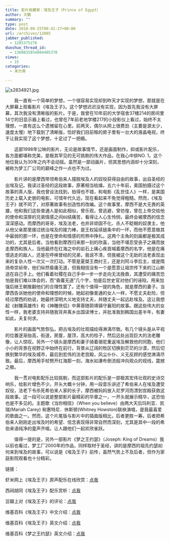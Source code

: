 ```yaml
---
title: 影片收藏架：埃及王子（Prince of Egypt）
author: 大鹏
summary: ""
type: post
date: 2010-09-25T00:41:17+00:00
url: /archives/12085
jabber_published:
  - 1285375278
duoshuo_thread_id:
  - 1360835854884405370
views:
  - 15
categories:
  - 未分类

---
```

![s2834921.jpg][1]

　　我一直有一个简单的梦想，一个很容易实现却到昨天才实现的梦想，那就是在大屏幕上观看影片《埃及王子》。这个梦想迟迟没有实现，因为首先我没有大屏幕，其次我没有清晰版的影片。于是，我曾在10年前的大学宿舍37楼214的房间里14寸的旧显示器上看过，也曾在7年前老地学楼217的小投影仪上看过，始终不太理想，一直有这么个遗憾留在心里。前两天，偶尔从网上很费劲（主要是源太少，速度太慢）地下载到了清晰版，恰好我们目前租的房子里有一台大的液晶电视，终于让我实现了这个梦想，十足过了一把瘾。
  
　　这部1998年公映的影片，无论是故事情节，还是画面制作，抑或影片配乐，各方面都堪称完美，是极其罕见的无可挑剔的伟大作品，在我心中排NO. 1。这个地位我认为30年之内不会动摇。虽然是一部动画片，但其思想内涵却十分深刻，被称为梦工厂公司的巅峰之作一点也不为过。
  
　　影片讲的是摩西带领希伯来人摆脱埃及人的奴役获得自由的故事，出自圣经的出埃及记。我读过圣经的这段故事，原著相当枯燥。五六十年前，美国拍摄过这个故事的真人版，我也曾设法找到，拍得也不错，和电影《乱世佳人》一样，是美国历史上载入史册的电影，可惜年代久远，现在看起来不免觉得粗糙。然而，《埃及王子》就不同了，对原著故事有创造性的改编。这个故事里，摩西不是大无畏的英雄，他和我们这些普通人是如此相似，曾乐观，曾逃避，曾彷徨，曾在上帝交给他的使命和深厚的兄弟情感之间纠结痛苦，看得让人心生怜悯，最终会被摩西的信念深深感动。而摩西的哥哥，埃及法老，也并非顽固不化、杀人不眨眼的奴隶主，他从他父亲那里接过统治埃及的接力棒，是王权延续链条中的一环，而他不愿意做其中最弱的那一环，也是在使命和情感的煎熬中挣扎。这两个主角的刻画都是极其成功的，尤其是后者。当他看到摩西归来那一刻的欣喜，当他不堪忍受丧子之痛而放走摩西和族人，当他最终在红海之中的岩石上痛心疾首喊着摩西的名字，他是在痛恨逃走的敌人，还是在呼唤曾经的兄弟，我说不清，但我被这个无助的法老表现出来的复杂人性一次又一次打动。不管是夏桀王商纣王，还是刘阿斗李后主，或是隋炀帝崇祯帝，他们纵然昏庸无道，但我相信没有一个是愿意让祖宗传下来的江山断送在自己手上。他们看着社稷在自己手中一步一步走向无法挽救，其遭受的痛苦恐怕是我们难以体会的，而“昏庸无道”几个字，怕是后世史官对他们的诬陷，用来加强后继王朝推翻他们的合理性罢了。还有个值得一提的角色，就是摩西的妻子。当摩西告诉她他的使命和理想的时候，她起初像普通的女人一样，不愿丈夫赴险，但经过摩西的劝说，她最终深明大义地支持丈夫，并随丈夫一起远赴埃及。这让我想起《射雕英雄传》和《神雕侠侣》中黄蓉随郭靖镇守襄阳的故事。跟这些伟大的女性一样，我老婆支持并随我背井离乡出国读博士，并批准我到韩国出差半年，有妻如此，夫复何求。
  
　　影片的画面气势恢弘，把古埃及的壮观描绘得淋漓尽致。有几个镜头是从平视的位置逐渐抬高，街道，房屋，屋顶，高大的柱子，然后远处出现巨大的法老雕像，让人惊叹。另外一个镜头是摩西和妻子骑着骆驼重返埃及解救他的同胞，他们小小的背景在视野正中始终在前行，背景从辽阔的牧区切换到茫茫的沙漠，然后切换到繁华的埃及城市，最后到宏伟的法老宫殿，风尘仆仆、义无反顾的感觉淋漓尽致。最后，摩西用手杖劈开红海那一刻，海水如瀑布倒流般冲向观众的视线，震撼之极。
  
　　我一贯对电影配乐比较挑剔，而这部影片的配乐是一部极其宏伟壮观的史诗交响乐，给影片增色不少。开头大概十分钟，用一段音乐讲述了希伯来人在埃及遭受奴役，法老下令杀死希伯来人家的长子，摩西被妈妈放入尼罗河而漂到宫殿获救这段故事。这一段可以说是整部影片最精彩的华章之一，一开头就展示精华，这恐怕也是不多见的。主题歌《当你相信》（When you believe）由两大天后玛利亚．凯瑞(Mariah Carey) 和惠特尼．休斯顿(Whitney Howston)联袂演唱，是我最喜爱的歌曲之一。然而，这个片尾版与影片中的插曲版相比，后者更胜一筹。后者把希伯来人刚刚走出埃及时的希望、信念表现得非常自然而深刻，尤其是其中一段的希伯来语纯净的童声齐唱，让人跟他们一起欢欣雀跃。
  
　　值得一提的是，另外一部影片《梦之王约瑟》（Joseph: King of Dreams）我以前也看过，梦工厂2000年的作品，同样取材于圣经，讲的是摩西的祖先约瑟如何来到埃及的故事，可以说是《埃及王子》前传，虽然气势上不及后者，但作为家庭影院观看也十分精彩。

链接：
  
虾米网上《埃及王子》原声配乐在线欣赏：[点我][2]
  
西祠胡同《埃及王子》配乐赏析：[点我][3]
  
豆瓣上对《埃及王子》的评论：[点我][4]
  
维基百科《埃及王子》中文介绍：[点我][5]
  
维基百科《埃及王子》英文介绍：[点我][6]
  
维基百科《梦之王约瑟》英文介绍：[点我][7]

 [1]: http://img3.douban.com/lpic/s2834921.jpg "s2834921.jpg"
 [2]: http://www.xiami.com/album/349010
 [3]: http://www.xici.net/main.asp?url=/u10486920/d40439892.htm
 [4]: http://movie.douban.com/subject/1291587/
 [5]: http://zh.wikipedia.org/zh/%E5%9F%83%E5%8F%8A%E7%8E%8B%E5%AD%90
 [6]: http://en.wikipedia.org/wiki/The_Prince_of_Egypt
 [7]: http://en.wikipedia.org/wiki/Joseph:_King_of_Dreams
